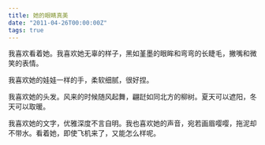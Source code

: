 ```yaml
---
title: 她的眼睛真美
date: "2011-04-26T00:00:00Z"
tags: true
---
```


我喜欢看着她。我喜欢她无辜的样子，黑如堇墨的眼眸和弯弯的长睫毛，撇嘴和微笑的表情。

我喜欢她的娃娃一样的手，柔软细腻，很好捏。

我喜欢她的头发。风来的时候随风起舞，翩跹如同北方的柳树。夏天可以遮阳，冬天可以取暖。

我喜欢她的文字，优雅深度不言自明。我也喜欢她的声音，宛若画眉嘤嘤，拖泥却不带水。看着她，即使飞机来了，又能怎么样呢。
